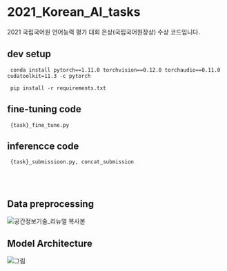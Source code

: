 # 2021_Korean_AI_tasks
2021 국립국어원 언어능력 평가 대회 은상(국립국어원장상) 수상 코드입니다. 

## dev setup
     conda install pytorch==1.11.0 torchvision==0.12.0 torchaudio==0.11.0 cudatoolkit=11.3 -c pytorch

     pip install -r requirements.txt

## fine-tuning code
     {task}_fine_tune.py

## inferencce code
     {task}_submissioon.py, concat_submission 



<br><br>
## Data preprocessing
![공간정보기술_리뉴얼 복사본](https://github.com/Eunseo-Jeong/2021_Korean_AI_tasks/assets/64178197/655f8637-a875-46a3-b69f-c6f2586e3bcc)

## Model Architecture
![그림](https://github.com/Eunseo-Jeong/2021_Korean_AI_tasks/assets/64178197/e81555cc-3d3d-497f-9d68-5bebfcfcf1d8)
